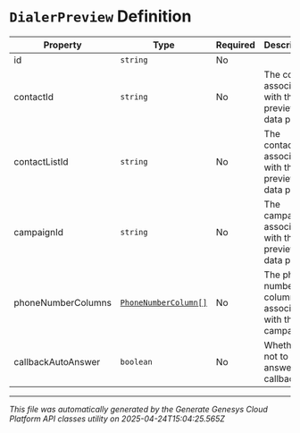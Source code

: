 # `DialerPreview` Definition

| Property | Type | Required | Description |
|----------|------|----------|-------------|
| id | `string` | No |  |
| contactId | `string` | No | The contact associated with this preview data pop |
| contactListId | `string` | No | The contactList associated with this preview data pop. |
| campaignId | `string` | No | The campaignId associated with this preview data pop. |
| phoneNumberColumns | [`PhoneNumberColumn[]`](phonenumbercolumn-definition.md) | No | The phone number columns associated with this campaign |
| callbackAutoAnswer | `boolean` | No | Whether or not to auto answer the callback |

---

*This file was automatically generated by the Generate Genesys Cloud Platform API classes utility on 2025-04-24T15:04:25.565Z*